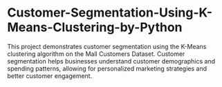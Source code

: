 # Customer-Segmentation-Using-K-Means-Clustering-by-Python
This project demonstrates customer segmentation using the K-Means clustering algorithm on the Mall Customers Dataset. Customer segmentation helps businesses understand customer demographics and spending patterns, allowing for personalized marketing strategies and better customer engagement.
